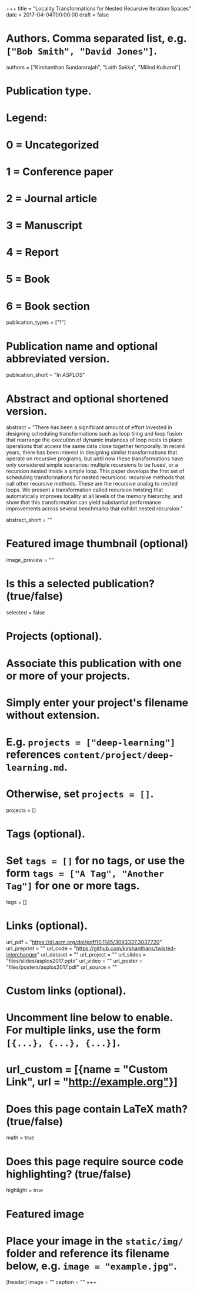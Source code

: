 +++
title = "Locality Transformations for Nested Recursive Iteration Spaces"
date = 2017-04-04T00:00:00
draft = false

# Authors. Comma separated list, e.g. `["Bob Smith", "David Jones"]`.
authors = ["Kirshanthan Sundararajah", "Laith Sakka", "Milind Kulkarni"]

# Publication type.
# Legend:
# 0 = Uncategorized
# 1 = Conference paper
# 2 = Journal article
# 3 = Manuscript
# 4 = Report
# 5 = Book
# 6 = Book section
publication_types = ["1"]

# Publication name and optional abbreviated version.
publication_short = "In *ASPLOS*"

# Abstract and optional shortened version.

abstract = "There has been a significant amount of effort invested in designing scheduling transformations such as loop tiling and loop fusion that rearrange the execution of dynamic instances of loop nests to place operations that access the same data close together temporally. In recent years, there has been interest in designing similar transformations that operate on recursive programs, but until now these transformations have only considered simple scenarios: multiple recursions to be fused, or a recursion nested inside a simple loop. This paper develops the first set of scheduling transformations for nested recursions: recursive methods that call other recursive methods. These are the recursive analog to nested loops. We present a transformation called recursion twisting that automatically improves locality at all levels of the memory hierarchy, and show that this transformation can yield substantial performance improvements across several benchmarks that exhibit nested recursion."

abstract_short = ""

# Featured image thumbnail (optional)
image_preview = ""

# Is this a selected publication? (true/false)
selected = false

# Projects (optional).
#   Associate this publication with one or more of your projects.
#   Simply enter your project's filename without extension.
#   E.g. `projects = ["deep-learning"]` references `content/project/deep-learning.md`.
#   Otherwise, set `projects = []`.
projects = []

# Tags (optional).
#   Set `tags = []` for no tags, or use the form `tags = ["A Tag", "Another Tag"]` for one or more tags.
tags = []

# Links (optional).
url_pdf = "https://dl.acm.org/doi/pdf/10.1145/3093337.3037720"           
url_preprint = ""
url_code = "https://github.com/kirshanthans/twisted-interchanger"
url_dataset = ""
url_project = ""
url_slides = "files/slides/asplos2017.pptx"
url_video = ""
url_poster = "files/posters/asplos2017.pdf"
url_source = ""

# Custom links (optional).
#   Uncomment line below to enable. For multiple links, use the form `[{...}, {...}, {...}]`.
# url_custom = [{name = "Custom Link", url = "http://example.org"}]

# Does this page contain LaTeX math? (true/false)
math = true

# Does this page require source code highlighting? (true/false)
highlight = true

# Featured image
# Place your image in the `static/img/` folder and reference its filename below, e.g. `image = "example.jpg"`.
[header]
image = ""
caption = ""
+++
